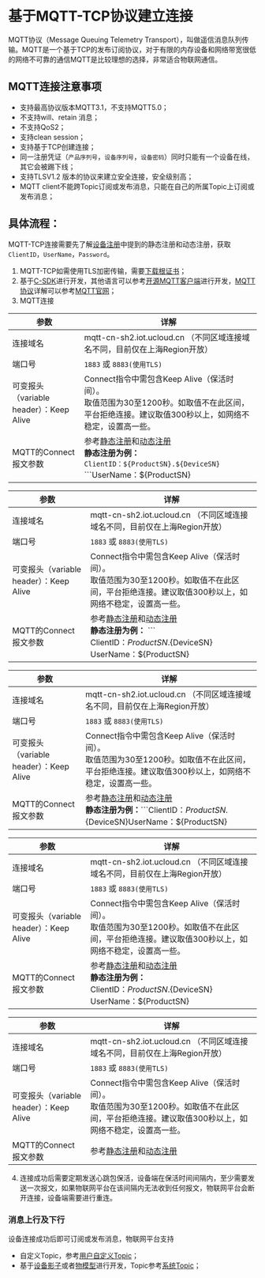 # 基于MQTT-TCP协议建立连接

MQTT协议（Message Queuing Telemetry Transport），叫做遥信消息队列传输。MQTT是一个基于TCP的发布订阅协议，对于有限的内存设备和网络带宽很低的网络不可靠的通信MQTT是比较理想的选择，非常适合物联网通信。



## MQTT连接注意事项

- 支持最高协议版本MQTT3.1，不支持MQTT5.0；
- 不支持will、retain 消息；
- 不支持QoS2；
- 支持clean session；
- 支持基于TCP创建连接；
- 同一注册凭证（`产品序列号`，`设备序列号`，`设备密码`）同时只能有一个设备在线，其它会被踢下线；
- 支持TLSV1.2 版本的协议来建立安全连接，安全级别高；
- MQTT client不能跨Topic订阅或发布消息，只能在自己的所属Topic上订阅或发布消息；



## 具体流程：

MQTT-TCP连接需要先了解[设备注册](../authenticate_devices/what_is_authenticate_devices)中提到的静态注册和动态注册，获取 `ClientID`，`UserName`，`Password`。
1. MQTT-TCP如需使用TLS加密传输，需要[下载根证书](http://uiot.cn-sh2.ufileos.com/ca-cert.pem)；
2. 基于[C-SDK](../c_sdk_example/csdkquickstart)进行开发，其他语言可以参考[开源MQTT客户端](https://github.com/mqtt/mqtt.github.io/wiki/libraries?spm=a2c4g.11186623.2.11.793e78dcLHxgZy)进行开发，[MQTT协议](http://mqtt.org/?spm=a2c4g.11186623.2.12.577678dc5E6Qcl)详解可以参考[MQTT官网](http://mqtt.org/?spm=a2c4g.11186623.2.12.577678dc5E6Qcl)；
3. MQTT连接

|参数|详解|
|---|---|
|连接域名 | mqtt-cn-sh2.iot.ucloud.cn （不同区域连接域名不同，目前仅在上海Region开放）|
|端口号 |`1883` 或 `8883(使用TLS)`|
|可变报头（variable header）：Keep Alive  |  Connect指令中需包含Keep Alive（保活时间）。<br>取值范围为30至1200秒。如取值不在此区间，平台拒绝连接。建议取值300秒以上，如网络不稳定，设置高一些。|
|MQTT的Connect报文参数|参考[静态注册](../authenticate_devices/unique-certificate-per-device_authentication)和[动态注册](../authenticate_devices/unique-certificate-per-product_authentication)<br>**静态注册为例：** <br>```ClientID：${ProductSN}.${DeviceSN}``` <br> ```UserName：${ProductSN}|${DeviceSN}|${authmode}``` <br> ```authmode: 静态注册为1；动态注册为2``` <br> ``` Password：${DeviceSecret}```|


|参数|详解|
|---|---|
|连接域名 | mqtt-cn-sh2.iot.ucloud.cn （不同区域连接域名不同，目前仅在上海Region开放）|
|端口号 |`1883` 或 `8883(使用TLS)`|
|可变报头（variable header）：Keep Alive  |  Connect指令中需包含Keep Alive（保活时间）。<br>取值范围为30至1200秒。如取值不在此区间，平台拒绝连接。建议取值300秒以上，如网络不稳定，设置高一些。|
|MQTT的Connect报文参数|参考[静态注册](../authenticate_devices/unique-certificate-per-device_authentication)和[动态注册](../authenticate_devices/unique-certificate-per-product_authentication)<br>**静态注册为例：** ```<br> ClientID：${ProductSN}.${DeviceSN} <br> UserName：${ProductSN}|${DeviceSN}|${authmode} <br> authmode: 静态注册为1；动态注册为2 <br> Password：${DeviceSecret}```|

|参数|详解|
|---|---|
|连接域名 | mqtt-cn-sh2.iot.ucloud.cn （不同区域连接域名不同，目前仅在上海Region开放）|
|端口号 |`1883` 或 `8883(使用TLS)`|
|可变报头（variable header）：Keep Alive  |  Connect指令中需包含Keep Alive（保活时间）。<br>取值范围为30至1200秒。如取值不在此区间，平台拒绝连接。建议取值300秒以上，如网络不稳定，设置高一些。|
|MQTT的Connect报文参数|参考[静态注册](../authenticate_devices/unique-certificate-per-device_authentication)和[动态注册](../authenticate_devices/unique-certificate-per-product_authentication)<br>**静态注册为例：**```ClientID：${ProductSN}.${DeviceSN}UserName：${ProductSN}|${DeviceSN}|${authmode} authmode: 静态注册为1；动态注册为2 Password：${DeviceSecret}```|
    
|参数|详解|
|---|---|
|连接域名 | mqtt-cn-sh2.iot.ucloud.cn （不同区域连接域名不同，目前仅在上海Region开放）|
|端口号 |`1883` 或 `8883(使用TLS)`|
|可变报头（variable header）：Keep Alive  |  Connect指令中需包含Keep Alive（保活时间）。<br>取值范围为30至1200秒。如取值不在此区间，平台拒绝连接。建议取值300秒以上，如网络不稳定，设置高一些。|
|MQTT的Connect报文参数|参考[静态注册](../authenticate_devices/unique-certificate-per-device_authentication)和[动态注册](../authenticate_devices/unique-certificate-per-product_authentication)<br>**静态注册为例：** <br>ClientID：${ProductSN}.${DeviceSN} <br> UserName：${ProductSN}|${DeviceSN}|${authmode}<br> authmode: 静态注册为1；动态注册为2 <br> Password：${DeviceSecret}|

|参数|详解|
|---|---|
|连接域名 | mqtt-cn-sh2.iot.ucloud.cn （不同区域连接域名不同，目前仅在上海Region开放）|
|端口号 |`1883` 或 `8883(使用TLS)`|
|可变报头（variable header）：Keep Alive  |  Connect指令中需包含Keep Alive（保活时间）。<br>取值范围为30至1200秒。如取值不在此区间，平台拒绝连接。建议取值300秒以上，如网络不稳定，设置高一些。|
|MQTT的Connect报文参数|参考[静态注册](../authenticate_devices/unique-certificate-per-device_authentication)和[动态注册](../authenticate_devices/unique-certificate-per-product_authentication)|

4. 连接成功后需要定期发送心跳包保活，设备端在保活时间间隔内，至少需要发送一次报文，如果物联网平台在该间隔内无法收到任何报文，物联网平台会断开连接，设备端需要进行重连。  



### 消息上行及下行

设备连接成功后即可订阅或发布消息，物联网平台支持
- 自定义Topic，参考[用户自定义Topic](../console_guide/product_device/topic#用户自定义Topic)；
- 基于[设备影子](../console_guide/device_shadow/waht_is_deviceshadow)或者[物模型](../console_guide/thingmode/what_is_thingmode)进行开发，Topic参考[系统Topic](../console_guide/product_device/topic#系统Topic)；
